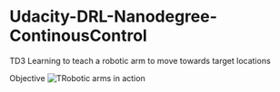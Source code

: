 [//]: # (Image References)
[image1]: https://3.bp.blogspot.com/-I6UKhtpt-pI/WzP8ThUgMRI/AAAAAAAADFQ/mmbmu0YtDeAGT1RJj0pDPPm_jYyyYYg0gCLcBGAs/s1600/image8.gif

# Udacity-DRL-Nanodegree-ContinousControl
TD3 Learning to teach a robotic arm to move towards target locations

Objective
![TRobotic arms in action][image1]
